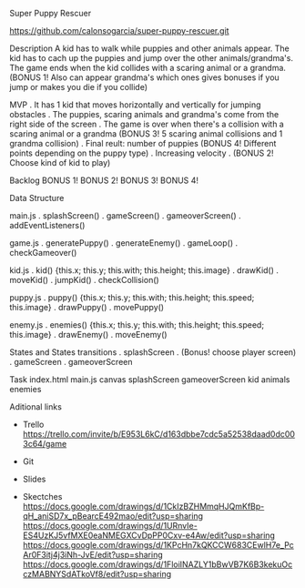 Super Puppy Rescuer

https://github.com/calonsogarcia/super-puppy-rescuer.git


Description
A kid has to walk while puppies and other animals appear. 
The kid has to cach up the puppies and jump over the other animals/grandma's.
The game ends when the kid collides with a scaring animal or a grandma.
(BONUS 1! Also can appear grandma's which ones gives bonuses if you jump or makes you die if you collide)


MVP
. It has 1 kid that moves horizontally and vertically for jumping obstacles
. The puppies, scaring animals and grandma's come from the right side of the screen
. The game is over when there's a collision with a scaring animal or a grandma (BONUS 3! 5 scaring animal collisions and 1 grandma collision)
. Final reult: number of puppies (BONUS 4! Different points depending on the puppy type)
. Increasing velocity
. (BONUS 2! Choose kind of kid to play)


Backlog
BONUS 1!
BONUS 2!
BONUS 3!
BONUS 4!



Data Structure

main.js
. splashScreen()
. gameScreen()
. gameoverScreen()
. addEventListeners()


game.js
. generatePuppy()
. generateEnemy()
. gameLoop()
. checkGameover()

kid.js
. kid() {this.x; this.y; this.with; this.height; this.image}
. drawKid()
. moveKid()
. jumpKid()
. checkCollision()

puppy.js
. puppy() {this.x; this.y; this.with; this.height; this.speed; this.image}
. drawPuppy()
. movePuppy()

enemy.js
. enemies() {this.x; this.y; this.with; this.height; this.speed; this.image}
. drawEnemy()
. moveEnemy()


States and States transitions
. splashScreen
. (Bonus! choose player screen)
. gameScreen
. gameoverScreen


Task
index.html
main.js
canvas
splashScreen
gameoverScreen
kid
animals
enemies


Aditional links
- Trello
https://trello.com/invite/b/E953L6kC/d163dbbe7cdc5a52538daad0dc003c64/game

- Git
- Slides

- Skectches
https://docs.google.com/drawings/d/1CkIzBZHMmqHJQmKfBp-qH_aniSD7x_pBearcE492mao/edit?usp=sharing
https://docs.google.com/drawings/d/1URnvIe-ES4UzKJ5vfMXE0eaNMEGXCvDpPP0Cxv-e4Aw/edit?usp=sharing
https://docs.google.com/drawings/d/1KPcHn7kQKCCW683CEwlH7e_PcAr0F3itj4j3iNh-JvE/edit?usp=sharing
https://docs.google.com/drawings/d/1FloiINAZLY1bBwVB7K6B3kekuOcczMABNYSdATkoVf8/edit?usp=sharing